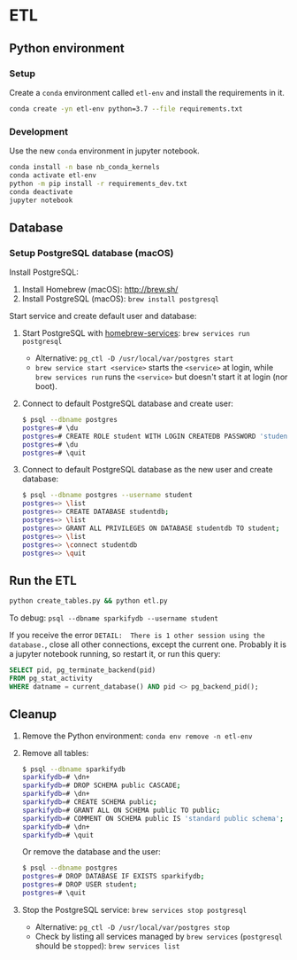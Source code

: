 # ETL

## Python environment

### Setup

Create a `conda` environment called `etl-env` and install the requirements in it.

```bash
conda create -yn etl-env python=3.7 --file requirements.txt
```

### Development

Use the new `conda` environment in jupyter notebook.

```bash
conda install -n base nb_conda_kernels
conda activate etl-env
python -m pip install -r requirements_dev.txt
conda deactivate
jupyter notebook
```

## Database

### Setup PostgreSQL database (macOS)

Install PostgreSQL:

1. Install Homebrew (macOS): <http://brew.sh/>
1. Install PostgreSQL (macOS): `brew install postgresql`

Start service and create default user and database:

1. Start PostgreSQL with [homebrew-services](https://github.com/Homebrew/homebrew-services):
`brew services run postgresql`
    - Alternative: `pg_ctl -D /usr/local/var/postgres start`
    - `brew service start <service>` starts the `<service>` at login, while `brew services run` runs
    the `<service>` but doesn't start it at login (nor boot).
1. Connect to default PostgreSQL database and create user:

    ```bash
    $ psql --dbname postgres
    postgres=# \du
    postgres=# CREATE ROLE student WITH LOGIN CREATEDB PASSWORD 'student';
    postgres=# \du
    postgres=# \quit
    ```

1. Connect to default PostgreSQL database as the new user and create database:

    ```bash
    $ psql --dbname postgres --username student
    postgres=> \list
    postgres=> CREATE DATABASE studentdb;
    postgres=> \list
    postgres=> GRANT ALL PRIVILEGES ON DATABASE studentdb TO student;
    postgres=> \list
    postgres=> \connect studentdb
    postgres=> \quit
    ```

## Run the ETL

```bash
python create_tables.py && python etl.py
```

To debug: `psql --dbname sparkifydb --username student`

If you receive the error `DETAIL:  There is 1 other session using the database.`, close all other
connections, except the current one. Probably it is a jupyter notebook running, so restart it, or
run this query:

```sql
SELECT pid, pg_terminate_backend(pid)
FROM pg_stat_activity
WHERE datname = current_database() AND pid <> pg_backend_pid();
```

## Cleanup

1. Remove the Python environment: `conda env remove -n etl-env`
1. Remove all tables:

    ```bash
    $ psql --dbname sparkifydb
    sparkifydb=# \dn+
    sparkifydb=# DROP SCHEMA public CASCADE;
    sparkifydb=# \dn+
    sparkifydb=# CREATE SCHEMA public;
    sparkifydb=# GRANT ALL ON SCHEMA public TO public;
    sparkifydb=# COMMENT ON SCHEMA public IS 'standard public schema';
    sparkifydb=# \dn+
    sparkifydb=# \quit
    ```

    Or remove the database and the user:

    ```bash
    $ psql --dbname postgres
    postgres=# DROP DATABASE IF EXISTS sparkifydb;
    postgres=# DROP USER student;
    postgres=# \quit
    ```

1. Stop the PostgreSQL service: `brew services stop postgresql`
    - Alternative: `pg_ctl -D /usr/local/var/postgres stop`
    - Check by listing all services managed by `brew services` (`postgresql` should be `stopped`):
    `brew services list`

